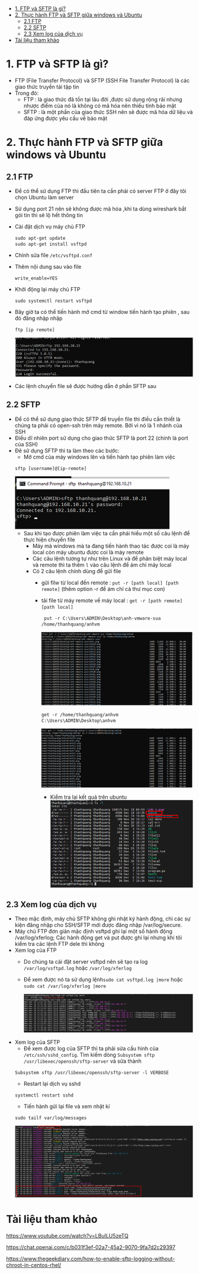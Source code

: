 - [1. FTP và SFTP là gì?](#1-ftp-và-sftp-là-gì)
- [2. Thực hành FTP và SFTP giữa windows và Ubuntu](#2-thực-hành-ftp-và-sftp-giữa-windows-và-ubuntu)
  - [2.1 FTP](#21-ftp)
  - [2.2 SFTP](#22-sftp)
  - [2.3 Xem log của dịch vụ](#23-xem-log-của-dịch-vụ)
- [Tài liệu tham khảo](#tài-liệu-tham-khảo)

# 1. FTP và SFTP là gì?
- FTP (File Transfer Protocol) và SFTP (SSH File Transfer Protocol) là các giao thức truyền tải tập tin 
- Trong đó:
  - FTP : là giao thức đã tồn tại lâu đời ,được sử dụng rộng rãi nhưng nhược điểm của nó là không có mã hóa nên thiếu tính bảo mật
  - SFTP : là một phần của giao thức SSH nên sẽ được mã hóa dữ liệu và đáp ứng được yêu cầu về bảo mật

# 2. Thực hành FTP và SFTP giữa windows và Ubuntu
## 2.1 FTP
- Để có thể sử dụng FTP thì đầu tiên ta cần phải có server FTP ở đây tôi chọn Ubuntu làm server
- Sử dụng port 21 nên sẽ không được mã hóa ,khi ta dùng wireshark bắt gói tin thì sẽ lộ hết thông tin
- Cài đặt dịch vụ máy chủ FTP
    ```
    sudo apt-get update
    sudo apt-get install vsftpd
    ```
- Chỉnh sửa file `/etc/vsftpd.conf`
- Thêm nội dung sau vào file
  ```
  write_enable=YES
  ```
- Khởi động lại máy chủ FTP

    ```
    sudo systemctl restart vsftpd
    ```
- Bây giờ ta có thể tiến hành mở cmd từ window tiến hành tạo phiên , sau đó đăng nhập nhập 
  ```
  ftp [ip remote]
  ```
  ![Alt](/thuctap/anh/Screenshot_585.png)
- Các lệnh chuyển file sẽ được hướng dẫn ở phần SFTP sau

## 2.2 SFTP
- Để có thể sử dụng giao thức SFTP để truyền file thì điều cần thiết là chúng ta phải có  open-ssh trên máy remote. Bởi vì nó là 1 nhánh của SSH
- Điều dĩ nhiên port sử dụng cho giao thức SFTP là port 22 (chính là port của SSH)
- Đê sử dụng SFTP thì ta làm theo các bước:
  - Mở cmd của máy windows lên và tiến hành tạo phiên làm việc
  ```
  sftp [username]@[ip-remote]
  ```
  ![Alt](/thuctap/anh/Screenshot_581.png)
  - Sau khi tạo được phiên làm việc ta cần phải hiểu một số câu lệnh để thực hiện chuyển file
    - Máy mà windows mà ta đang tiến hành thao tác được coi là máy local còn máy ubuntu được coi là máy remote
    - Các câu lệnh tương tự như trên Linux và để phân biệt máy local và remote thì ta thêm `l` vào câu lệnh để ám chỉ máy local
    - Có 2 câu lệnh chính dùng để gửi file
      - gửi filw từ local đến remote : `put -r [path local] [path remote]` (thêm option -r để ám chỉ cả thư mục con)
      - tải file từ máy remote về máy local : `get -r [path remote] [path local]`

        ```
         put -r C:\Users\ADMIN\Desktop\anh-vmware-sua /home/thanhquang/anhvm
        ```
        ![Alt](/thuctap/anh/Screenshot_582.png)
        ```
        get -r /home/thanhquang/anhvm C:\Users\ADMIN\Desktop\anhvm
        ```
        ![Alt](/thuctap/anh/Screenshot_583.png)
        - Kiểm tra lại kết quả trên ubuntu
        ![Alt](/thuctap/anh/Screenshot_584.png)
## 2.3 Xem log của dịch vụ
- Theo mặc định, máy chủ SFTP không ghi nhật ký hành động, chỉ các sự kiện đăng nhập cho SSH/SFTP mới được đăng nhập /var/log/secure.
- Máy chủ FTP đơn giản mặc định vsftpd ghi lại một số hành động /var/log/xferlog; Các hành động get và put được ghi lại nhưng khi tôi kiểm tra các lệnh FTP dele thì không
- Xem log của FTP
  - Do chúng ta cài đặt server vsftpd nên sẽ tạo ra log `/var/log/vsftpd.log` hoặc `/var/log/xferlog`
  - Để xem được nó ta sử dụng lệnh`sudo cat vsftpd.log |more` hoặc `sudo cat /var/log/xferlog |more`

    ![Alt](/thuctap/anh/Screenshot_586.png)
- Xem log của SFTP
  - Để xem được log của SFTP thì ta phải sửa cấu hình của `/etc/ssh/sshd_config`. Tìm kiếm dòng `Subsystem sftp /usr/libexec/openssh/sftp-server` và sửa thành
  ```
  Subsystem sftp /usr/libexec/openssh/sftp-server -l VERBOSE
  ```
  - Restart lại dịch vụ sshd
  ```
  systemctl restart sshd
  ```
  - Tiến hành gửi lại file và xem nhật kí
  ```
  sudo tailf var/log/messages
  ```
  ![Alt](/thuctap/anh/Screenshot_587.png)

  
# Tài liệu tham khảo
https://www.youtube.com/watch?v=LBuILU5zeTQ

https://chat.openai.com/c/b031f3ef-02a7-45a2-9070-9fa7d2c29397

https://www.thegeekdiary.com/how-to-enable-sftp-logging-without-chroot-in-centos-rhel/
